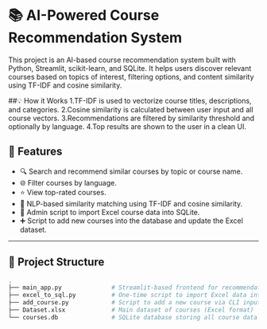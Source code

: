 # 📚 AI-Powered Course Recommendation System

This project is an AI-based course recommendation system built with Python, Streamlit, scikit-learn, and SQLite. It helps users discover relevant courses based on topics of interest, filtering options, and content similarity using TF-IDF and cosine similarity.

##💡 How it Works
1.TF-IDF is used to vectorize course titles, descriptions, and categories.
2.Cosine similarity is calculated between user input and all course vectors.
3.Recommendations are filtered by similarity threshold and optionally by language.
4.Top results are shown to the user in a clean UI.

## 🚀 Features

- 🔍 Search and recommend similar courses by topic or course name.
- 🌐 Filter courses by language.
- ⭐ View top-rated courses.
- 🧠 NLP-based similarity matching using TF-IDF and cosine similarity.
- 🧾 Admin script to import Excel course data into SQLite.
- ➕ Script to add new courses into the database and update the Excel dataset.

---

 

## 📂 Project Structure

```bash
.
├── main_app.py              # Streamlit-based frontend for recommendations
├── excel_to_sql.py          # One-time script to import Excel data into SQLite
├── add_course.py            # Script to add a new course via CLI input
├── Dataset.xlsx             # Main dataset of courses (Excel format)
└── courses.db               # SQLite database storing all course data

